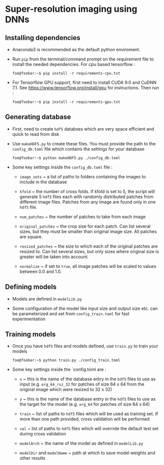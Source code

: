 # Super-resolution imaging using DNNs

## Installing dependencies

- Anaconda3 is recommended as the default python enviroment. 

- Run `pip` from the terminal/command prompt on the requirement file to install the needed dependencies. For cpu based tensorflow :

  ```console
  foo@foobar:~$ pip install -r requirements-cpu.txt
  ```
- For Tensorflow GPU support, first need to install CUDA 9.0 and CuDNN 7.1. See https://www.tensorflow.org/install/gpu for instructions. Then run :
  ```console
  foo@foobar:~$ pip install -r requirements-gpu.txt
  ```
## Generating database

- First, need to create `hdf5` databses which are very space efficient and quick to read from disk

- Use `makeHDF5.py` to create these files. You must provide the path to the `config_db.toml` file which contains the settings for your database

    ```console
    foo@foobar:~$ python makeHDF5.py ./config_db.toml
    ```
- Some key settings inside the `config_db.toml` file :

  - `image_sets` ~ a list of paths to folders containing the images to include in the database

  - `kfold`  ~ the number of cross folds. If kfold is set to 5, the script will generate 5 `hdf5` files each with randomly distributed patches from different image files. Patches from any image are found only in one `hdf5` file.

  - `num_patches` ~ the number of patches to take from each image

  - `original_patches` ~ the crop size for each patch. Can list several sizes, but they must be smaller than original image size. All patches are square.

  - `resized_patches` ~ the size to which each of the original patches are resized to. Can list several sizes, but only sizes where original size is greater will be taken into account.


  - `normalize` ~ if set to `true`, all image patches will be scaled to values between 0.0 and 1.0. 

## Defining models

- Models are defined in `modelLib.py` 

- Some configuration of the model like input size and output size etc. can be parameterized and set from `config_train.toml` for fast experimentation

## Training models

- Once you have `hdf5` files and models defined, use `train.py` to train your models

  ```console
  foo@foobar:~$ python train.py ./config_train.toml
  ```

- Some key settings inside the `config.toml are :

  - `x` ~ this is the name of the database entry in the `hdf5` files to use as input (e.g. `org_64_rsz_32` for patches of size 64 x 64 from the original image which were resized to 32 x 32)

  - `y` ~ this is the name of the database entry in the `hdf5` files to use as the target for the model (e.g. `org_64` for patches of size 64 x 64)

  - `train` ~ list of paths to `hdf5` files which will be used as training set. If more than one path provided, cross validation will be performed

  - `val` ~ list of paths to `hdf5` files which will override the default test set during cross validation

  - `modelArch` ~ the name of the model as defined in `modelLib.py`

  - `modelDir` and `modelName` ~ path at which to save model weights and other results 
